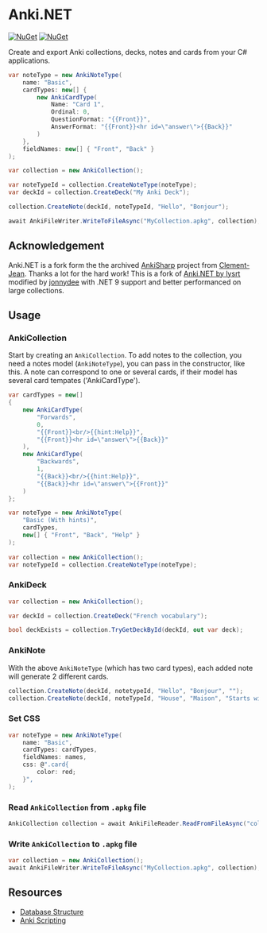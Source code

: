 ﻿# Anki.NET

[![NuGet](https://img.shields.io/nuget/v/Anki.NET.svg)](https://www.nuget.org/packages/Anki.NET)
[![NuGet](https://img.shields.io/nuget/dt/Anki.NET.svg)](https://www.nuget.org/packages/Anki.NET)

Create and export Anki collections, decks, notes and cards from your C# applications.

```csharp
var noteType = new AnkiNoteType(
    name: "Basic",
    cardTypes: new[] {
        new AnkiCardType(
            Name: "Card 1",
            Ordinal: 0,
            QuestionFormat: "{{Front}}",
            AnswerFormat: "{{Front}}<hr id=\"answer\">{{Back}}"
        )
    },
    fieldNames: new[] { "Front", "Back" }
);

var collection = new AnkiCollection();

var noteTypeId = collection.CreateNoteType(noteType);
var deckId = collection.CreateDeck("My Anki Deck");

collection.CreateNote(deckId, noteTypeId, "Hello", "Bonjour");

await AnkiFileWriter.WriteToFileAsync("MyCollection.apkg", collection);
```

## Acknowledgement

Anki.NET is a fork form the the archived [AnkiSharp](https://github.com/AnkiTools/AnkiSharp) project from [Clement-Jean](https://github.com/Clement-Jean). Thanks a lot for the hard work!
This is a fork of [Anki.NET by lysrt](https://github.com/lysrt/Anki.NET) modified by [jonnydee](https://github.com/jonnydee/AnkiDotNet) with .NET 9 support and better performanced on large collections.

## Usage

### AnkiCollection

Start by creating an `AnkiCollection`. To add notes to the collection, you need a notes model (`AnkiNoteType`), you can pass in the constructor, like this.
A note can correspond to one or several cards, if their model has several card tempates ('AnkiCardType').

``` csharp
var cardTypes = new[]
{
    new AnkiCardType(
        "Forwards",
        0,
        "{{Front}}<br/>{{hint:Help}}",
        "{{Front}}<hr id=\"answer\">{{Back}}"
    ),
    new AnkiCardType(
        "Backwards",
        1,
        "{{Back}}<br/>{{hint:Help}}",
        "{{Back}}<hr id=\"answer\">{{Front}}"
    )
};

var noteType = new AnkiNoteType(
    "Basic (With hints)",
    cardTypes,
    new[] { "Front", "Back", "Help" }
);
        
var collection = new AnkiCollection();
var noteTypeId = collection.CreateNoteType(noteType);
```

### AnkiDeck

``` csharp
var collection = new AnkiCollection();

var deckId = collection.CreateDeck("French vocabulary");

bool deckExists = collection.TryGetDeckById(deckId, out var deck);
```

### AnkiNote

With the above `AnkiNoteType` (which has two card types), each added note will generate 2 different cards.

```csharp
collection.CreateNote(deckId, notetypeId, "Hello", "Bonjour", "");
collection.CreateNote(deckId, noteTypeId, "House", "Maison", "Starts with \"M\"");
```

### Set CSS

``` csharp
var noteType = new AnkiNoteType(
    name: "Basic",
    cardTypes: cardTypes,
    fieldNames: names,
    css: @".card{
        color: red;
    }",
);
```

### Read `AnkiCollection` from `.apkg` file

``` csharp
AnkiCollection collection = await AnkiFileReader.ReadFromFileAsync("collection.apkg");
```

### Write `AnkiCollection` to `.apkg` file

```csharp
var collection = new AnkiCollection();
await AnkiFileWriter.WriteToFileAsync("MyCollection.apkg", collection);
```

## Resources

- [Database Structure](https://github.com/ankidroid/Anki-Android/wiki/Database-Structure)
- [Anki Scripting](https://www.juliensobczak.com/write/2016/12/26/anki-scripting.html)